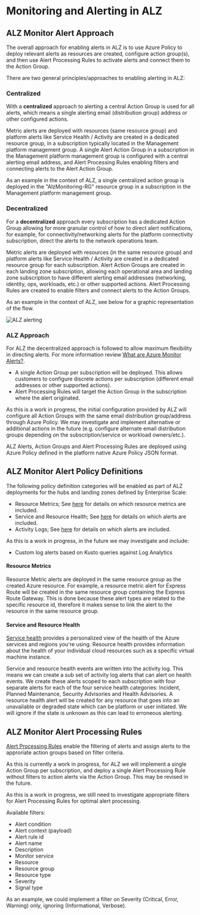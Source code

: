 # Monitoring and Alerting in ALZ

## ALZ Monitor Alert Approach

The overall approach for enabling alerts in ALZ is to use Azure Policy to deploy relevant alerts as resources are created, configure action group(s), and then use Alert Processing Rules to activate alerts and connect them to the Action Group.

There are two general principles/approaches to enabling alerting in ALZ:

### Centralized

With a **centralized** approach to alerting a central Action Group is used for all alerts, which means a single alerting email (distribution group) address or other configured actions.

Metric alerts are deployed with resources (same resource group) and platform alerts like Service Health / Activity are created in a dedicated resource group, in a subscription typically located in the Management platform management group. A single Alert Action Group in a subscription in the Management platform management group is configured with a central alerting email address, and Alert Processing Rules enabling filters and connecting alerts to the Alert Action Group.

As an example in the context of ALZ, a single centralized action group is deployed in the "AlzMonitoring-RG" resource group in a subscription in the Management platform management group. 

### Decentralized

For a **decentralized** approach every subscription has a dedicated Action Group allowing for more granular control of how to direct alert notifications, for example, for connectivity/networking alerts for the platform connectivity subscription, direct the alerts to the network operations team.

Metric alerts are deployed with resources (in the same resource group) and platform alerts like Service Health / Activity are created in a dedicated resource group for each subscription. Alert Action Groups are created in each landing zone subscription, allowing each operational area and landing zone subscription to have different alerting email addresses (networking, identity, ops, workloads, etc.) or other supported actions. Alert Processing Rules are created to enable filters and connect alerts to the Action Groups.

As an example in the context of ALZ, see below for a graphic representation of the flow.

![ALZ alerting](../raw/main/media/monitoringandalerting.2.png)


### ALZ Approach

For ALZ the decentralized approach is followed to allow maximum flexibility in directing alerts. For more information review [What are Azure Monitor Alerts?](https://learn.microsoft.com/en-us/azure/azure-monitor/alerts/alerts-overview).

- A single Action Group per subscription will be deployed. This allows customers to configure discrete actions per subscription (different email addresses or other supported actions).
- Alert Processing Rules will target the Action Group in the subscription where the alert originated.

As this is a work in progress, the initial configuration provided by ALZ will configure all Action Groups with the same email distribution group/address through Azure Policy. We may investigate and implement alternative or additional actions in the future (e.g. configure alternate email distribution groups depending on the subscription/service or workload owners/etc.).

ALZ Alerts, Action Groups and Alert Processing Rules are deployed using Azure Policy defined in the platform native Azure Policy JSON format.

## ALZ Monitor Alert Policy Definitions

The following policy definition categories will be enabled as part of ALZ deployments for the hubs and landing zones defined by Enterprise Scale:

- Resource Metrics; See [here](https://github.com/Azure/alz-monitor/wiki/AlertDetails#metric-alert-settings) for details on which resource metrics are included.
- Service and Resource Health; See [here](https://github.com/Azure/alz-monitor/wiki/AlertDetails#activity-log-alerts) for details on which alerts are included.
- Activity Logs; See [here](https://github.com/Azure/alz-monitor/wiki/AlertDetails#activity-log-administrative) for details on which alerts are included.

As this is a work in progress, in the future we may investigate and include:

- Custom log alerts based on Kusto queries against Log Analytics

#### Resource Metrics

Resource Metric alerts are deployed in the same resource group as the created Azure resource. For example, a resource metric alert for Express Route will be created in the same resource group containing the Express Route Gateway. This is done because these alert types are related to the specific resource id, therefore it makes sense to link the alert to the resource in the same resource group.

#### Service and Resource Health

[Service health](https://learn.microsoft.com/en-us/azure/service-health/overview) provides a personalized view of the health of the Azure services and regions you're using. Resource health provides information about the health of your individual cloud resources such as a specific virtual machine instance.

Service and resource health events are written into the activity log. This means we can create a sub set of activity log alerts that can alert on health events. We create these alerts scoped to each subscription with four separate alerts for each of the four service health categories: Incident, Planned Maintenance, Security Advisories and Health Advisories.
A resource health alert will be created for any resource that goes into an unavailable or degraded state which can be platform or user initiated. We will ignore if the state is unknown as this can lead to erroneous alerting.

## ALZ Monitor Alert Processing Rules

[Alert Processing Rules](https://learn.microsoft.com/en-us/azure/azure-monitor/alerts/alerts-processing-rules) enable the filtering of alerts and assign alerts to the approriate action groups based on filter criteria.

As this is currently a work in progress, for ALZ we will implement a single Action Group per subscription, and deploy a single Alert Processing Rule without filters to action alerts via the Action Group. This may be revised in the future.

As this is a work in progress, we still need to investigate appropriate filters for Alert Processing Rules for optimal alert processing.

Available filters:

- Alert condition
- Alert context (payload)
- Alert rule id
- Alert name
- Description
- Monitor service
- Resource
- Resource group
- Resource type
- Severity
- Signal type

As an example, we could implement a filter on Severity (Critical, Error, Warning) only, ignoring (Informational, Verbose).

